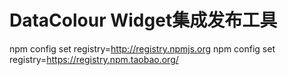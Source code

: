 # DataColour Widget集成发布工具 
npm config set registry=http://registry.npmjs.org
npm config set registry=https://registry.npm.taobao.org/